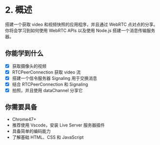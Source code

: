 # 2. 概述

搭建一个获取 video 和视频快照的应用程序，并且通过 WebRTC 点对点的分享。你将会学习到如何使用 WebRTC APIs 以及使用 Node.js 搭建一个消息传输服务器。

## 你能学到什么

- [x] 获取摄像头的视频
- [x] RTCPeerConnection 获取 video 流
- [x] 搭建一个信令服务器 Signaling 用于交换消息
- [x] 结合 RTCPeerConnection 和 Signaling
- [x] 拍照，并且使用 dataChannel 分享它

## 你需要具备

- Chrome47+
- 推荐使用 Vscode，安装 Live Server 服务器插件
- 具备简单的编码能力
- 了解基础 HTML、CSS 和 JavaScript
